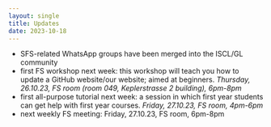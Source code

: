 ```yaml
---
layout: single
title: Updates
date: 2023-10-18
---
```

- SFS-related WhatsApp groups have been merged into the ISCL/GL community
- first FS workshop next week: this workshop will teach you how to update a GitHub website/our website; aimed at beginners. *Thursday, 26.10.23, FS room (room 049, Keplerstrasse 2 building), 6pm-8pm*
- first all-purpose tutorial next week: a session in which first year students can get help with first year courses. *Friday, 27.10.23, FS room, 4pm-6pm*
- next weekly FS meeting: Friday, 27.10.23, FS room, 6pm-8pm
